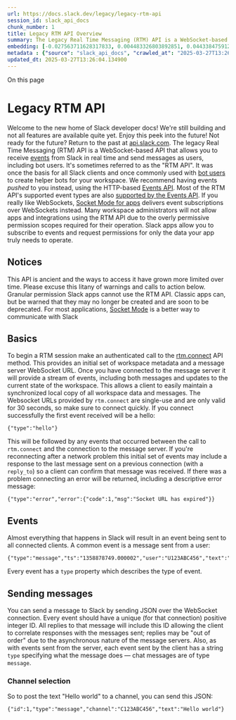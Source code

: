```yaml
---
url: https://docs.slack.dev/legacy/legacy-rtm-api
session_id: slack_api_docs
chunk_number: 1
title: Legacy RTM API Overview
summary: The Legacy Real Time Messaging (RTM) API is a WebSocket-based API for receiving Slack events in real time and sending messages. It was previously used for Slack clients and bot users. Users are encouraged to switch to the Events API for event handling.
embedding: [-0.027563711628317833, 0.004483326803892851, 0.04433847591280937, -0.019791806116700172, 0.0064987121149897575, -0.004368679132312536, -0.01840396597981453, 0.005644889082759619, -0.02852916531264782, 0.026163803413510323, -0.01586965098977089, 0.00639613252133131, -0.007790007162839174, 0.01848844438791275, -0.003991548903286457, 0.00220998446457088, -0.03185998275876045, 0.042021386325359344, -0.026501711457967758, 0.04467638209462166, 0.0533413328230381, 0.0278533473610878, -0.005475934594869614, 0.05985814705491066, -0.023170895874500275, 0.011138925328850746, -0.008695119991898537, 0.03724238649010658, -0.047814108431339264, -0.023882918059825897, 0.044869475066661835, -0.03465979918837547, 0.0016397632425650954, 0.0014821226941421628, 0.03260820731520653, -0.0024030753411352634, 0.037097569555044174, 0.05980987474322319, 0.024788031354546547, 6.170797132654116e-05, -0.01993662491440773, -0.0032553900964558125, -0.004594957455992699, 0.0412248857319355, -0.06849896162748337, -0.013842197135090828, -0.058603059500455856, 0.017788490280508995, 0.009781255386769772, -0.005439729895442724, -0.050927698612213135, -0.027660256251692772, -0.0035782139748334885, 0.014723173342645168, -0.010064858011901379, -0.03183584660291672, -0.010541550815105438, -0.006921098567545414, 0.0043264408595860004, -0.007699495647102594, -0.011356152594089508, 0.0042359293438494205, -0.04231102019548416, -0.07709150016307831, 0.010909629985690117, 0.000783677096478641, -0.021710647270083427, 0.004531599581241608, -0.008809767663478851, 0.03024284727871418, 0.050203606486320496, -0.02214510180056095, -0.032294437289237976, 0.002375921932980418, -0.024510463699698448, -0.020226260647177696, -0.013480151072144508, 0.07911895215511322, -0.014397332444787025, -0.022905396297574043, -0.01722128503024578, -0.029011892154812813, -0.07549850642681122, -0.02306228317320347, -0.06367169320583344, 0.01682303659617901, -0.02915671095252037, -0.0708160474896431, 0.023532941937446594, 0.03468393534421921, -0.03567352518439293, -0.02645343914628029, -0.016750626266002655, 0.01876601204276085, 0.06497505307197571, -0.07742941379547119, -0.028505029156804085, 0.014071492478251457, -0.01822294481098652, 0.024088077247142792, 0.06289932876825333, -0.04532806575298309, -0.07139532268047333, -0.05184487998485565, 0.030170436948537827, 0.025439713150262833, 0.05894096568226814, -0.005475934594869614, -0.030411800369620323, -0.04962433502078056, -0.11556484550237656, -0.008508062921464443, 0.020371079444885254, 0.005798758007586002, 0.0031226403079926968, 0.011500970460474491, 0.034925296902656555, 0.003952327184379101, 0.005566445644944906, 0.0005607930361293256, -0.04680038243532181, -0.005020360928028822, 0.008495994843542576, 0.017148876562714577, 0.011579413898289204, -0.05430678650736809, -0.0054548149928450584, -0.0006961828330531716, -0.028287801891565323, 0.020322807133197784, 0.07424341142177582, 0.018476376309990883, 0.0533413328230381, -0.011163061484694481, -0.04112834110856056, -0.012502629309892654, -0.04747620224952698, 0.00629355339333415, -0.01672649011015892, 0.018826352432370186, 0.00175441091414541, -0.04967260733246803, -0.00025135744363069534, 0.003481668420135975, -0.02667066641151905, -0.009678676724433899, -0.0605822391808033, -0.003913105931133032, -0.019719397649168968, -0.021191716194152832, 0.004383764695376158, 0.02413634955883026, -0.028287801891565323, 0.010414835065603256, -0.01735403575003147, -0.011470800265669823, 0.02431737259030342, 0.06289932876825333, -0.020503830164670944, -0.01586965098977089, 0.006335791666060686, 0.007862416096031666, -0.012804334051907063, -0.007590882014483213, -0.05058978870511055, -0.0003084927157033235, 0.03982497751712799, -0.003400208195671439, -0.034925296902656555, 0.01141649391502142, -0.006752144079655409, -0.005285860504955053, -0.027008576318621635, 0.04009047895669937, 0.010390698909759521, -0.030073892325162888, -0.03318748250603676, -0.0066073257476091385, 0.01799364946782589, -0.03552870824933052, -0.021638236939907074, -0.0009843105217441916, -0.04747620224952698, -0.03364607319235802, -0.049165744334459305, -0.0017710046377032995, -0.025246622040867805, 0.015411059372127056, -0.016123082488775253, -0.01646099053323269, -0.01962285302579403, 0.028408484533429146, -0.011102721095085144, 0.016292035579681396, -0.01527830958366394, 0.0218313280493021, 0.008888211101293564, 0.006709905341267586, 0.011368220672011375, -0.008321006782352924, 0.03729066252708435, -0.014023219235241413, 0.032535798847675323, -0.0514586977660656, -0.002700254088267684, -0.005267758388072252, 0.034877024590969086, 0.06565087288618088, -0.040935248136520386, -0.018645331263542175, 0.04076629504561424, -0.023894986137747765, 0.008677017875015736, 0.004631162155419588, -0.01659374125301838, -0.0050927698612213135, -0.04499015584588051, 0.024039804935455322, -0.03304266184568405, -0.00897268857806921, -0.05503087863326073, 0.050831153988838196, 0.014916264452040195, -0.01578517258167267, -0.00031301830313168466, 0.03688034415245056, 0.02368982695043087, -0.03729066252708435, 0.014252514578402042, 0.0007078738999553025, 0.036904480308294296, 0.04535220190882683, 0.0006856232066638768, -0.07414686679840088, 0.049020927399396896, -0.027974030002951622, 0.02640516683459282, -0.02454666793346405, -0.01944182999432087, 0.000638481869827956, 0.0027515438850969076, -0.012170754373073578, -0.012647447176277637, 0.02553625777363777, 0.03905261307954788, 0.006025036331266165, 5.911520202062093e-05, -0.06574741750955582, 0.029542893171310425, 0.008152051828801632, 0.08336695283651352, -0.040621478110551834, -0.005403525196015835, 0.018198808655142784, 0.00897268857806921, -0.03574593365192413, 0.0018600075272843242, 0.009642471559345722, 0.03685620799660683, 0.010644130408763885, 0.004401866812258959, -0.03497357293963432, -0.04535220190882683, 0.0007048568222671747, -0.011120823211967945, 0.0008817310445010662, 0.0039583612233400345, 0.003279526485130191, 0.022796781733632088, -0.005077684763818979, -0.004305321257561445, -0.004223861265927553, 0.02956702932715416, -0.0016638996312394738, -0.010541550815105438, -0.008538234047591686, 0.005159144755452871, 0.017064400017261505, -0.011476834304630756, 0.02802230231463909, -0.0043897987343370914, 0.009739017114043236, 0.003089452860876918, 0.00897268857806921, -0.007403825409710407, 0.00677024619653821, -0.0031769471243023872, 0.005285860504955053, 0.0309186652302742, -0.01735403575003147, 0.005216468591243029, 0.04764515534043312, 0.01302156038582325, -0.04443502053618431, -0.008652881719172001, 0.04262479394674301, 0.07781559228897095, -0.012327640317380428, 0.015809308737516403, -0.007572779897600412, 0.0038165603764355183, -0.0039824978448450565, 0.0299773458391428, -0.05556187778711319, 0.04634179174900055, 0.04836924374103546, 0.027829211205244064, -0.05816860496997833, 0.050879426300525665, -0.044507429003715515, -0.005931507796049118, 0.0695609599351883, -0.04095938429236412, -0.04822442680597305, -0.02717752940952778, 0.030218711122870445, 0.04646247252821922, 0.03185998275876045, 0.015049014240503311, -0.015797240659594536, -0.015230037271976471, -0.04639006406068802, 0.014083560556173325, 0.0011894694762304425, 0.03499770909547806, -0.08679431676864624, -0.01535071898251772, -0.029301529750227928, -0.011669925414025784, -0.005460849031805992, 0.053099971264600754, -0.07149186730384827, 0.03548043593764305, 0.0215175561606884, 0.007651222869753838, -0.005916422698646784, 0.0002600314619485289, 0.035649389028549194, 0.012074208818376064, 0.07361586391925812, 0.04219033941626549, -0.016714422032237053, -0.012466425076127052, 0.0038316454738378525, -0.01358876470476389, 0.03371848165988922, 0.003744151210412383, -0.03584247827529907, -0.02278471365571022, 0.061595965176820755, -0.018862556666135788, -0.0015975246205925941, 0.004305321257561445, -0.032294437289237976, 0.002947651781141758, -0.013902537524700165, -0.010722573846578598, -0.01903151161968708, -0.022676100954413414, -0.005506104789674282, -0.05831342190504074, -0.017655739560723305, -0.024788031354546547, -0.0339115709066391, 0.02857743762433529, 0.02247094176709652, -0.024715622887015343, -0.030629027634859085, -0.0022431721445173025, -0.04204552248120308, 0.050782881677150726, -0.006927132606506348, 0.014071492478251457, -0.016835104674100876, -0.016074808314442635, 0.04525565728545189, -0.013564628548920155, 0.025391440838575363, -0.007645188830792904, 0.029398074373602867, 0.020721055567264557, 0.012949151918292046, -0.006233212538063526, -0.019815944135189056, -0.02020212449133396, 0.0160506721585989, -0.020359011366963387, 0.016159286722540855, -0.0006448930944316089, 0.017378171905875206, 0.022796781733632088, 0.013793923892080784, -0.028360210359096527, 0.01387840136885643, 0.02107103355228901, 0.00019799348956439644, -0.009419210255146027, -0.0269844401627779, 0.03473220765590668, -0.01776435412466526, 0.036011435091495514, -0.013842197135090828, -0.027225803583860397, 0.013504288159310818, -0.037001024931669235, 0.00777793861925602, 0.022676100954413414, 0.0073736547492444515, -0.017848830670118332, 0.005168195813894272, -0.01107858493924141, 0.01107858493924141, -0.003351935651153326, -0.02105896547436714, -0.006613359786570072, -0.021143442019820213, 0.008604608476161957, 0.014735241420567036, 0.02051589824259281, 0.041442111134529114, 0.0013961369404569268, -0.07240904867649078, 0.015881719067692757, 0.02662239409983158, -0.029422210529446602, 0.028722256422042847, 0.021734783425927162, -0.03883538767695427, -0.01320258341729641, -0.07086432725191116, -0.019369421526789665, -0.013842197135090828, 0.0399697944521904, 0.014880060218274593, 0.011338050477206707, 0.011211334727704525, 0.034201208502054214, -0.006740075536072254, -0.00983556266874075, 0.01858498901128769, 0.024691486731171608, 0.014059423469007015, -0.03190825507044792, -0.0009775222279131413, -0.01641271822154522, 0.03972843289375305, 0.017438512295484543, -0.04489361122250557, -0.008200325071811676, 0.01899530738592148, -0.045231521129608154, 0.007216768804937601, 0.01807812601327896, 0.010927732102572918, -0.041297294199466705, -0.012092310935258865, 0.008876143023371696, 0.016569605097174644, 0.02739475667476654, 0.013395674526691437, -0.01776435412466526, -0.014843855053186417, -0.005877201445400715, 0.023496735841035843, -0.027563711628317833, -0.005074667744338512, 0.021083101630210876, -0.011706129647791386, 7.071196159813553e-05, -0.024534599855542183, 0.03432188928127289, -0.005566445644944906, 0.050831153988838196, -0.03292198106646538, 0.004570821300148964, -0.03200479969382286, 0.017197148874402046, 0.015881719067692757, 0.06555432826280594, 0.01682303659617901, 0.051603514701128006, 0.014964536763727665, -0.0025675042998045683, 0.013468082994222641, -0.017209216952323914, 0.012110413983464241, -0.002127015730366111, 0.011211334727704525, -0.021083101630210876, 0.06111323833465576, -0.038352660834789276, 0.017595399171113968, -0.0011547735193744302, -0.011627686209976673, 0.0013305163010954857, -0.026501711457967758, -0.04028356820344925, -0.03439429774880409, 0.0333564355969429, -0.011012209579348564, -0.02657412178814411, -0.033525388687849045, -0.01263537909835577, 0.03630106896162033, 0.041755884885787964, 0.025343166664242744, -0.0007327644852921367, 0.0020153853110969067, -0.006420269142836332, 0.020624510943889618, -0.013552560470998287, -0.02288126014173031, -0.00010672792268451303, 0.03907674923539162, -0.008538234047591686, 0.0009375463705509901, -0.029084302484989166, 0.039752569049596786, 0.00045293368748389184, -0.02811884693801403, 0.013287060894072056, 0.02410014532506466, 0.009419210255146027, -0.004269117023795843, -0.014505946077406406, 0.011869050562381744, -0.0230502150952816, -0.03707343339920044, -0.011452698148787022, -0.015109355561435223, 0.0015062590828165412, 0.011241504922509193, 0.03796647861599922, 0.019912488758563995, -0.013419810682535172, 0.022133033722639084, -0.05261724442243576, -0.03605970740318298, -0.016919581219553947, -0.007415893487632275, -0.030797982588410378, 0.01437319628894329, 0.011066516861319542, 0.022314054891467094, -0.05773415043950081, 0.009117506444454193, -0.010674300603568554, 0.0069754053838551044, 0.029735982418060303, 0.01926080696284771, 0.0321013443171978, 0.004625128116458654, 0.02260369248688221, -0.017836762592196465, 0.03738720715045929, -0.021553760394454002, -0.02838434837758541, -0.009244222193956375, 0.00985366478562355, -0.000988836050964892, -0.02368982695043087, 0.001286769169382751, 0.024088077247142792, 4.1837913158815354e-05, -0.02133653312921524, 0.01802985370159149, -0.03907674923539162, 0.03200479969382286, -0.03644588962197304, -0.011362186633050442, 0.04226274788379669, -0.0041544693522155285, 0.0011977663962170482, -0.014095628634095192, -0.024196691811084747, -0.04438674822449684, 0.00264443876221776, 0.004254031460732222, -0.015966195613145828, -0.0024106178898364305, -0.014590423554182053, -0.04800720140337944, 0.0027289160061627626, 0.04981742799282074, -0.04255238547921181, -0.05044497177004814, -0.01809019409120083, -0.0014270617393776774, 0.006390098482370377, 0.0006324477726593614, 0.030846254900097847, 0.014023219235241413, 0.014204242266714573, -0.008495994843542576, -0.026115531101822853, 0.00011361055658198893, -0.027418892830610275, 0.001941467635333538, -0.026936165988445282, 0.023086419329047203, 0.02585003152489662, 0.01871773973107338, -0.031618617475032806, -0.0020953367929905653, 0.0053793890401721, 0.057299695909023285, -0.015483468770980835, 0.004649264272302389, -0.01197766326367855, -0.019091852009296417, -0.018971171230077744, 0.039125021547079086, -0.019405625760555267, -0.03359780088067055, -0.010517414659261703, 0.026139667257666588, -0.04281788319349289, -0.005982797592878342, 0.018138466402888298, 0.03820784389972687, -0.03852161392569542, -0.012852606363594532, -0.00017451711755711585, 0.021227920427918434, 0.0278533473610878, 0.01825914904475212, 0.01338360644876957, -0.019719397649168968, 0.008284802548587322, 0.008248597383499146, 0.034877024590969086, 0.01722128503024578, 0.02889121137559414, -0.002750035375356674, -0.0563342422246933, -0.00189621199388057, 0.035697661340236664, -0.00739175733178854, -0.004435054492205381, -0.03502184525132179, -0.003925174009054899, 0.0291084386408329, 0.00931663066148758, -0.019634921103715897, 0.005702212918549776, -0.011060482822358608, -0.019103921949863434, 0.010626028291881084, 0.01753505878150463, 0.01822294481098652, -0.011012209579348564, -0.03535975143313408, 0.05783069506287575, -0.02414841763675213, 0.025150077417492867, -0.03323575481772423, -0.019369421526789665, -0.003306679893285036, 0.02481216751039028, 0.032173752784729004, -0.012098345905542374, 0.02342432737350464, -0.01804192177951336, 0.026477575302124023, -0.007723631802946329, 0.016026536002755165, -0.01564035564661026, 0.00777793861925602, -0.0054095592349767685, 0.0038075093179941177, -0.036590706557035446, 0.02667066641151905, 0.046221110969781876, 0.002686677500605583, 0.0497208796441555, -0.008200325071811676, -0.0023397174663841724, -0.04385574907064438, -0.0069693708792328835, 0.02708098478615284, -0.005705229938030243, -0.008103779517114162, -0.052424151450395584, -0.0008447722648270428, 0.008556336164474487, -0.009226120077073574, 0.024534599855542183, 0.025077667087316513, 0.007645188830792904, -0.00677024619653821, 0.004640213213860989, -0.022229578346014023, 0.02749130316078663, -0.005632820539176464, 0.00532508222386241, -0.007971029728651047, -0.0057142809964716434, -0.001949010300450027, 0.008779597468674183, -0.07829832285642624, 0.04173174872994423, 0.010378630831837654, -0.020805533975362778, -0.0014617576962336898, 0.01840396597981453, -0.026332758367061615, 0.011108755134046078, -0.039342250674963, 0.03992152214050293, -0.04962433502078056, -0.0055875652469694614, 0.0064806099981069565, -0.007005575578659773, 0.013142243027687073, -0.03185998275876045, 0.006565087009221315, -0.032801300287246704, 0.019683193415403366, -0.040573205798864365, -0.0017257489962503314, -0.015085218474268913, 0.015024878084659576, -0.03584247827529907, 0.008302904665470123, -0.0010680335108190775, -0.04322820156812668, -0.0060944282449781895, 0.02925325557589531, 0.013274992816150188, 0.038038887083530426, 0.0046040089800953865, 0.032173752784729004, 0.027249939739704132, -0.005125957541167736, -0.002214510226622224, 0.012840538285672665, -0.054499879479408264, 0.02703271247446537, 0.006933166645467281, -0.002214510226622224, -0.018428103998303413, -0.009901938028633595, 0.0053280992433428764, 0.015676559880375862, 0.03738720715045929, 0.007922756485641003, -0.011832845397293568, 0.009600233286619186, -0.01084928959608078, 0.02712925709784031, 0.002565995790064335, 0.008411518298089504, -0.0013674750225618482, -0.033935707062482834, -0.01907978393137455, 0.030484210699796677, -0.015893787145614624, -0.028987755998969078, -0.01338360644876957, 0.03246339038014412, -0.03770097717642784, 0.030942801386117935, -0.015386923216283321, 0.0052375877276062965, -0.010837221518158913, -0.030315255746245384, 0.003955344203859568, -0.02626034803688526, 0.022253714501857758, 0.0035510605666786432, 0.0005509876064024866, -0.0312324371188879, -0.0030457056127488613, 0.008351176977157593, 0.03330816328525543, -0.02327951043844223, -0.05416196957230568, -0.0236415546387434, 0.0351666621863842, -0.05561015009880066, -0.008327040821313858, -0.010873425751924515, 0.007397791370749474, -0.01084928959608078, 0.03842506930232048, -0.01748678646981716, -0.02016592025756836, 0.004957003053277731, -0.028987755998969078, -0.027201665565371513, -0.035963162779808044, -0.007657256908714771, 0.021952010691165924, -0.0036144184414297342, -0.0178608987480402, 0.0023774304427206516, 0.0062271784991025925, -0.09895903617143631, -0.027539575472474098, 0.008158085867762566, -0.030846254900097847, 0.01912805810570717, 0.0052194856107234955, 0.004911747295409441, -0.0036717422772198915, 0.03992152214050293, -0.036638978868722916, 0.017788490280508995, -0.033380571752786636, -0.020914146676659584, -0.013347401283681393, 0.02003317140042782, -0.0291084386408329, 0.03325989097356796, 0.024884575977921486, 0.01516969595104456, -0.009437313303351402, -0.0027590864337980747, 0.031353119760751724, 0.01220695860683918, 0.04940710961818695, 0.013612901791930199, -0.009485585615038872, 0.02536730468273163, -0.0027967996429651976, 0.06425096094608307, -0.013033629395067692, 0.013854265213012695, 0.02951875515282154, -0.024353576824069023, -0.0157369002699852, -0.04670383781194687, 0.02115551009774208, -0.0069754053838551044, -0.0020968453027307987, 0.03856988623738289, -0.02536730468273163, 0.013890469446778297, -0.007077984511852264, 0.024438055232167244, 0.004938900470733643, 0.03386329859495163, 0.03313921019434929, -0.04593147337436676, 0.007645188830792904, -0.016654081642627716, 0.020322807133197784, 0.005062599200755358, 0.0074943364597857, 0.03176343813538551, 0.0019158227369189262, 0.01098807342350483, 0.0278533473610878, -0.02893948368728161, -0.022664032876491547, 0.0178971029818058, -0.011863015592098236, 0.03376675397157669, -0.00341227650642395, -0.009395074099302292, -0.017414376139640808, 0.016111014410853386, 0.01387840136885643, -0.00132221938110888, -0.008339108899235725, -0.011000141501426697, 0.03137725591659546, 0.006163820158690214, 0.0344667062163353, 0.029398074373602867, -0.006619393825531006, 0.02563280425965786, 0.02594657614827156, 0.023291578516364098, 0.022458873689174652, 0.010161403566598892, -0.024932850152254105, -0.0016246780287474394, -0.022096827626228333, 0.026743076741695404, 0.037314798682928085, -0.002034995937719941, -0.008218427188694477, 0.008713222108781338, -0.008809767663478851, 0.024015668779611588, -0.007663290947675705, 0.04385574907064438, -0.011386322788894176, 0.012291436083614826, -0.021770987659692764, 0.0015213442966341972, -0.024836303666234016, -0.02925325557589531, 0.00489364517852664, 0.003354952670633793, -0.017160944640636444, 0.04991397261619568, 0.022362329065799713, 0.02852916531264782, -0.008574438281357288, 0.00758484797552228, 0.0027545609045773745, 0.006329757627099752, 0.044507429003715515, 0.02662239409983158, 0.0009639454656280577, 0.01830742135643959, -0.00763915479183197, 0.030532483011484146, 0.046052154153585434, -0.03965602442622185, -0.011561311781406403, 0.055272240191698074, -0.007077984511852264, -0.02052796632051468, 0.004157486371695995, -0.02251921407878399, 0.0011457223445177078, -0.001028811908327043, -0.011114789173007011, -0.007198666222393513, -0.0036415718495845795, 0.025125941261649132, -0.009503687731921673, -0.004187656566500664, 0.016666149720549583, 0.009871766902506351, 0.006456473842263222, -0.009226120077073574, 0.03987324982881546, -0.06063051149249077, -0.010843255557119846, 0.025608668103814125, 0.023219168186187744, -0.018500512465834618, -0.0022416634019464254, -0.017112672328948975, 0.01065016444772482, -0.04800720140337944, 0.01173026580363512, -0.032801300287246704, -0.01057775504887104, -0.012671583332121372, 0.040983524173498154, -0.023400191217660904, -0.04759688302874565, 0.048393383622169495, -0.0059043546207249165, -0.006209075916558504, 0.005026394966989756, -0.014518014155328274, 0.036735523492097855, -0.0014315872685983777, -0.013793923892080784, -0.055996332317590714, -0.020057307556271553, -0.014240446500480175, 0.04928642511367798, 0.025656940415501595, -0.019996965304017067, 0.010541550815105438, -0.0009194440790452063, -0.01065016444772482, 0.007174530066549778, -0.01215868629515171, 0.029953209683299065, 0.02301400899887085, 0.027925757691264153, 0.013093969784677029, -0.005868149921298027, -0.0025795723777264357, 0.010354493744671345, 0.018464308232069016, -0.00017857128113973886, 0.020902078598737717, 0.006456473842263222, 0.001292048953473568, 0.024522531777620316, 0.001256598741747439, 0.016376513987779617, 0.0236053504049778, -0.03297025337815285, -0.017378171905875206, 0.02405187301337719, -0.04291443154215813, -0.0022869191598147154, 0.01335946936160326, 0.0357942059636116, 0.03137725591659546, 0.01215868629515171, -0.02418462187051773, -0.006136666983366013, 0.011669925414025784, -0.018295353278517723, -0.01807812601327896, 0.01358876470476389, 0.011633720248937607, 0.03866643086075783, 0.014228378422558308, -0.016485126689076424, 0.014843855053186417, 0.012985356152057648, -0.03294611722230911, 0.030363528057932854, 0.03128071129322052, 0.004549702163785696, 0.005481968633830547, 0.03065316379070282, -0.025415576994419098, -0.007252973038703203, 0.0022989872377365828, -0.006257348693907261, -0.017752286046743393, -0.06941614300012589, 0.03019457310438156, -0.011513038538396358, -0.05116906017065048, -0.04696933552622795, 0.023967396467924118, -0.014976604841649532, 0.020672783255577087, 0.0339115709066391, -0.01478351466357708, -0.001675967825576663, -0.01667821779847145, 0.0042178272269666195, -0.0004231403872836381, -0.005376372020691633, -0.030315255746245384, -0.020769329741597176, 0.04508670046925545, -0.021505488082766533, 0.001761953579261899, -0.017776422202587128, 0.01139235682785511, 0.04079043120145798, -0.00446522468701005, -0.001193240750581026, -0.010445005260407925, -0.05421024188399315, -0.0038799182511866093, 0.039173297584056854, 0.03914916142821312, 0.032390981912612915, 0.0018419051775708795, 0.02034694328904152, -0.00211343914270401, 0.014662832953035831, 0.020865874364972115, -0.011120823211967945, 0.02915671095252037, 0.000547216332051903, 0.0013214651262387633, 0.021505488082766533, 0.0013463557697832584, -0.01410769671201706, -0.013081901706755161, 0.039487067610025406, 0.008580472320318222, -0.00985366478562355, -0.008037404157221317, -0.005780655890703201, -0.008755461312830448, 0.012719856575131416, -0.0015658456832170486, -0.009226120077073574, -0.01564035564661026, 0.029711846262216568, -0.00571729801595211, 0.015531741082668304, -0.007711563725024462, -0.03494943305850029, -0.0006354648503474891, -0.0175471268594265, -0.00992607418447733, 0.012912947684526443, 0.001112534897401929, -0.04597974568605423, -0.022458873689174652, -0.01644892245531082, 0.01912805810570717, 0.0004864982911385596, 0.015483468770980835, -0.04873128980398178, 0.004048872739076614, -0.00922008603811264, 0.015024878084659576, 0.028456756845116615, -0.014747309498488903, -0.03439429774880409, 0.021529624238610268, -0.021770987659692764, -0.017100604251027107, 0.0021677459590137005, 0.027008576318621635, 0.009588165208697319, -0.01550760492682457, -0.03562525287270546, 0.013057765550911427, -0.033839162439107895, -0.003511838847771287, -0.003354952670633793, -0.00804947316646576, -0.009153710678219795, 0.005530241411179304, 0.01292501576244831, -0.05218278989195824, 0.006939200684428215, 0.04976915195584297, 0.011669925414025784, -0.007114189211279154, 0.014771446585655212, -0.03304266184568405, -0.023629486560821533, 0.010493278503417969, 0.0012807351304218173, 0.015073150396347046, 0.0033790890593081713, 0.014578355476260185, 0.010722573846578598, 0.006003917194902897, 0.02500525861978531, 0.011084618978202343, 0.010662232525646687, 0.005705229938030243, 0.011102721095085144, 0.006456473842263222, -0.013407742604613304, -0.04443502053618431, 0.02061244286596775, -0.004365662112832069, -0.017064400017261505, -0.031304847449064255, 0.0010092011652886868, 0.021674443036317825, -0.0012950659729540348, 0.0017076467629522085, -0.01988835260272026, -0.009702812880277634, 0.02324330434203148, 0.029229119420051575, -0.028698120266199112, 0.03441843390464783, 0.014699037186801434, -0.02125205658376217, -0.014300787821412086, 0.06063051149249077, 0.00016820018936414272, -0.022386465221643448, 0.03567352518439293, 0.0196711253374815, 0.009437313303351402, -0.008055507205426693, 0.02978425659239292, -0.024341508746147156, -0.010414835065603256, -0.02500525861978531, 0.01947803422808647, -0.005862115882337093, -0.00903906300663948, 0.016304103657603264, -0.008399450220167637, -0.016617877408862114, 0.020286602899432182, 0.026912029832601547, -0.0025086719542741776, 0.03893193230032921, 0.02879466488957405, -0.018705671653151512, 0.027563711628317833, -0.01731783151626587, -0.009431278333067894, 0.022120965644717216, -0.010903595946729183, 0.03183584660291672, 0.006740075536072254, -0.011036345735192299, -0.03598729893565178, -0.011863015592098236, 0.016654081642627716, -0.038762979209423065, 0.0036596739664673805, -0.0027213734574615955, -0.02536730468273163, 0.003882935270667076, -0.02079346589744091, -6.434788519982249e-05, -0.01065016444772482, -0.022036487236618996, -0.0047307247295975685, -0.016617877408862114, 0.02640516683459282, 0.0023623453453183174, -0.0539688803255558, 0.00470357108861208, -0.0016020502662286162, 0.011748367920517921, 0.03774925321340561, 0.03258407115936279, -0.007832245901226997, -0.00983556266874075, -0.008236529305577278, 0.02947048284113407, 0.046269383281469345, -0.0053462013602256775, 0.008164120838046074, 9.77003583102487e-06, 0.023762237280607224, 0.016979921609163284, 0.011458732187747955, -0.014083560556173325, 0.026525849476456642, 0.007530541159212589, -0.009395074099302292, 0.0022431721445173025, 0.015193832106888294, 0.015085218474268913, 0.00739175733178854, 0.028046438470482826, 0.0648302361369133, -0.03507011756300926, 8.014022751012817e-05, -0.022579556331038475, -0.005472917575389147, 0.01862119324505329, 0.036687251180410385, -0.030532483011484146, -0.00021081593877170235, -0.0014964536530897021, 0.044410884380340576, -0.06260969489812851, 0.022941600531339645, 0.010782914236187935, -0.03282543644309044, -0.012671583332121372, -0.03873884305357933, 0.030049756169319153, -0.011875084601342678, 0.02992907352745533, 0.012110413983464241, 0.021758919581770897, 0.03111175447702408, -0.013407742604613304, 0.011132891289889812, -0.015664491802453995, 0.012912947684526443, 0.0004416197771206498, 0.018295353278517723, 0.046945199370384216, 0.0004970579757355154, -0.009883834980428219, 0.006012968253344297, -0.03255993500351906, -0.0059918491169810295, -0.012194890528917313, 0.03820784389972687, -0.05903751030564308, -0.021952010691165924, 0.0038044920656830072, 0.026163803413510323, -0.0007090052822604775, -0.03164275363087654, -0.03292198106646538, -0.0013463557697832584, -0.0059043546207249165, -0.04076629504561424, 0.03289784491062164, 0.01600239984691143, 0.007500370964407921, 0.0031859981827437878, -0.044507429003715515, -0.017052331939339638, 0.014711105264723301, 0.014349060133099556, 0.004148435313254595, 0.015254173427820206, 0.010251915082335472, 0.015181764028966427, 0.004845372401177883, -0.024220827966928482, 0.02056417055428028, -0.006420269142836332, -0.015664491802453995, -0.007150393910706043, -0.010276051238179207, -0.0044531566090881824, 0.003991548903286457, 0.018778080120682716, 0.0025494019500911236, -0.0154593326151371, -0.012900878675282001, -0.01649719476699829, 0.03531147912144661, -0.01804192177951336, 0.005337150301784277, -0.004999241326004267, -0.045279793441295624, -0.01338360644876957, 0.012538833543658257, 0.007916722446680069, 0.0251742135733366, -0.015386923216283321, 0.012345743365585804, -0.051024243235588074, -0.011917322874069214, -0.018693603575229645, -0.0040217190980911255, -0.039125021547079086, -0.025029394775629044, -0.005931507796049118, 0.03625279664993286, 0.012647447176277637, 0.028408484533429146, 0.014300787821412086, 0.0013063799124211073, 0.007753802463412285, -0.012237129732966423, -0.0049026962369680405, -0.014168037101626396, -0.00023910071467980742, 0.027611983940005302, 0.009907972067594528, -0.014735241420567036, -0.011126857250928879, -0.034201208502054214, -0.041611067950725555, -0.02505353093147278, -0.011313914321362972, 0.013118105940520763, 0.0031286743469536304, 0.008532200008630753, -0.015205900184810162, -0.0014089593896642327, -0.013769787736237049, -0.010294153355062008, 0.011488902382552624, -0.012128516100347042, 0.020455555990338326, 0.0012777179945260286, -0.02323123626410961, 0.010939800180494785, -0.020129716023802757, 0.029349802061915398, -0.024293236434459686, 0.01568862795829773, -0.013842197135090828, 0.0096967788413167, -0.014276650734245777, -0.023303646594285965, 0.02255541831254959, 0.02490871399641037, 0.022953668609261513, -0.038859523832798004, 0.033839162439107895, -0.016569605097174644, 0.006341826170682907, -0.04457983747124672, 0.021602032706141472, 0.00021081593877170235, 0.007216768804937601, 0.03178757429122925, 0.05541706085205078, -0.0003612909931689501, 0.010312255471944809, 0.002783222822472453, -0.022977804765105247, -0.03301852568984032, 0.010571721009910107, -0.012062140740454197, -0.048803698271512985, 0.01512142363935709, 0.030049756169319153, -0.002891836455091834, -0.018500512465834618, -0.016207559034228325, 0.01100617554038763, 0.025705212727189064, -0.012013868428766727, -0.015845512971282005, 0.05319651588797569, 0.02074519358575344, -0.001281489385291934, -0.007162461988627911, 0.010221743956208229, -0.00802533607929945, 0.007663290947675705, -0.004012668039649725, 0.0012203941587358713, 4.8979818529915065e-05, 0.04108006879687309, -0.01061999425292015, 0.010982039384543896, 0.023291578516364098, -0.007723631802946329, -0.007771904580295086, 0.02142101153731346, 0.02337605506181717, -0.0005498562240973115, 0.03480461612343788, -0.052375879138708115, -0.009751085191965103, 0.012780196964740753, -0.00931663066148758, -0.0026157768443226814, 0.05488606169819832, 0.023858781903982162, -0.014155969023704529, -0.006504746153950691, 0.0018916864646598697, -0.021867532283067703, 0.014819718897342682, -0.003490719711408019, 0.02563280425965786, -0.021179646253585815, -0.029591165482997894, 0.030846254900097847, -0.0027394758071750402, 0.012599174864590168, -0.015809308737516403, 0.02807057462632656, -0.017522990703582764, -0.0034273616038262844, 0.009147676639258862, -0.028239529579877853, 0.03195652738213539, -0.009968312457203865, -0.03323575481772423, 0.02893948368728161, -0.002188865328207612, -0.010251915082335472, -0.00955799501389265, 0.01736610382795334, -0.001974655082449317, -0.018416035920381546, 0.023315714672207832, -0.0008221444441005588, 0.021553760394454002, -0.021988214924931526, -0.008369279094040394, -0.022676100954413414, 0.0157731045037508, 0.007844313979148865, -0.018005717545747757, 0.016798900440335274, 0.020081443712115288, -0.01889876276254654, 0.0035058048088103533, 0.020865874364972115, 0.0017287660157307982, -3.5120276152156293e-05, 0.003514855867251754, 0.02373810112476349, -0.03743547946214676, -0.003273492446169257, -0.015567945316433907, -0.011790607124567032, 0.016738558188080788, -0.0005189315415918827, 0.007850348018109798, 0.01166389137506485, 0.00581082608550787, 0.013262924738228321, 0.023907054215669632, -0.015833444893360138, 0.004932866431772709, 0.008152051828801632, 0.015519673004746437, -0.006728007458150387, 0.013781855814158916, 0.007047814317047596, 0.0430351123213768, 0.02889121137559414, 0.015230037271976471, -0.010921698063611984, 0.03603557124733925, 0.011108755134046078, 0.03362193703651428, 0.008912347257137299, 0.03111175447702408, -0.0239553265273571, 0.004637196194380522, -0.011470800265669823, 0.01564035564661026, 0.007421927526593208, 0.019514238461852074, -0.030218711122870445, -0.02169857919216156, -0.002277868101373315, 0.0175833310931921, -0.0037351001519709826, -0.006474575959146023, 0.00629355339333415, 0.003557094605639577, -0.010493278503417969, -0.0024634161964058876, -0.026863757520914078, 0.005400508176535368, 0.051651790738105774, 0.008719256147742271, -0.008858040906488895, -0.018319489434361458, 0.021167578175663948, -0.008447722531855106, -0.027201665565371513, 0.022953668609261513, 0.022905396297574043, 0.006450439337641001, -0.012961219996213913, -0.0035178731195628643, 0.02495698630809784, -0.008761495351791382, 0.011887152679264545, 0.011579413898289204, 0.005919439718127251, 0.040114615112543106, 0.030725574120879173, -0.02405187301337719, -0.015230037271976471, 0.027225803583860397, -0.0218313280493021, -0.013757719658315182, -0.02233819104731083, -0.038038887083530426, -0.046583157032728195, 0.01349222008138895, 0.00983556266874075, 0.00978729035705328, 0.023086419329047203, 0.0030849273316562176, -0.016352377831935883, -0.003137725405395031, -0.033163346350193024, -0.006275450810790062, 0.018548784777522087, -0.009051131084561348]
metadata : {"source": "slack_api_docs", "crawled_at": "2025-03-27T13:26:02.312149", "url_path": "/legacy/legacy-rtm-api", "chunk_size": 4571}
updated_dt: 2025-03-27T13:26:04.134900
---
```

On this page
# Legacy RTM API
Welcome to the new home of Slack developer docs!
We're still building and not all features are available quite yet. Enjoy this peek into the future!
Not ready for the future? Return to the past at [api.slack.com](https://api.slack.com/docs).
The legacy Real Time Messaging (RTM) API is a WebSocket-based API that allows you to receive [events](https://docs.slack.dev/reference/events) from Slack in real time and send messages as users, including bot users. It's sometimes referred to as the "RTM API".
It was once the basis for all Slack clients and once commonly used with [bot users](https://docs.slack.dev/legacy/legacy-bot-users) to create helper bots for your workspace.
We recommend having events _pushed_ to you instead, using the HTTP-based [Events API](https://docs.slack.dev/apis/events-api/). Most of the RTM API's supported event types are also [supported by the Events API](https://docs.slack.dev/reference/events?filter=Events). If you really like WebSockets, [Socket Mode for apps](https://docs.slack.dev/apis/events-api/using-socket-mode) delivers event subscriptions over WebSockets instead.
Many workspace administrators will not allow apps and integrations using the RTM API due to the overly permissive permission scopes required for their operation. Slack apps allow you to subscribe to events and request permissions for only the data your app truly needs to operate.
## Notices[​](https://docs.slack.dev/legacy/legacy-rtm-api#notices "Direct link to Notices")
This API is ancient and the ways to access it have grown more limited over time. Please excuse this litany of warnings and calls to action below.
Granular permission Slack apps cannot use the RTM API.
Classic apps can, but be warned that they may no longer be created and are soon to be deprecated.
For most applications, [Socket Mode](https://docs.slack.dev/apis/events-api/using-socket-mode) is a better way to communicate with Slack
## Basics[​](https://docs.slack.dev/legacy/legacy-rtm-api#basics "Direct link to Basics")
To begin a RTM session make an authenticated call to the [rtm.connect](https://docs.slack.dev/reference/methods/rtm.connect) API method. This provides an initial set of workspace metadata and a message server WebSocket URL. Once you have connected to the message server it will provide a stream of events, including both messages and updates to the current state of the workspace. This allows a client to easily maintain a synchronized local copy of all workspace data and messages.
The Websocket URLs provided by `rtm.connect` are single-use and are only valid for 30 seconds, so make sure to connect quickly. If you connect successfully the first event received will be a hello:
```
{"type":"hello"}
```

This will be followed by any events that occurred between the call to `rtm.connect` and the connection to the message server. If you're reconnecting after a network problem this initial set of events may include a response to the last message sent on a previous connection (with a `reply_to`) so a client can confirm that message was received.
If there was a problem connecting an error will be returned, including a descriptive error message:
```
{"type":"error","error":{"code":1,"msg":"Socket URL has expired"}}
```

## Events[​](https://docs.slack.dev/legacy/legacy-rtm-api#events "Direct link to Events")
Almost everything that happens in Slack will result in an event being sent to all connected clients. A common event is a message sent from a user:
```
{"type":"message","ts":"1358878749.000002","user":"U123ABC456","text":"Hello"}
```

Every event has a `type` property which describes the type of event.
## Sending messages[​](https://docs.slack.dev/legacy/legacy-rtm-api#sending-messages "Direct link to Sending messages")
You can send a message to Slack by sending JSON over the WebSocket connection.
Every event should have a unique (for that connection) positive integer ID. All replies to that message will include this ID allowing the client to correlate responses with the messages sent; replies may be "out of order" due to the asynchronous nature of the message servers.
Also, as with events sent from the server, each event sent by the client has a string `type` specifying what the message does — chat messages are of type `message`.
### Channel selection[​](https://docs.slack.dev/legacy/legacy-rtm-api#channel-selection "Direct link to Channel selection")
So to post the text "Hello world" to a channel, you can send this JSON:
```
{"id":1,"type":"message","channel":"C123ABC456","text":"Hello world"}
